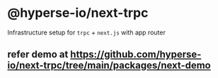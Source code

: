 # @hyperse-io/next-trpc

Infrastructure setup for `trpc` + `next.js` with app router

## refer demo at https://github.com/hyperse-io/next-trpc/tree/main/packages/next-demo

